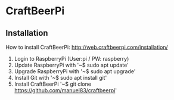 # CraftBeerPi

## Installation
How to install CraftBeerPi: http://web.craftbeerpi.com/installation/

1. Login to RaspberryPi (User:pi / PW: raspberry)
2. Update RaspberryPi with '~$ sudo apt update'
3. Upgrade RaspberryPi with '~$ sudo apt upgrade'
4. Install Git with '~$ sudo apt install git'
5. Install CraftBeerPi '~$ git clone https://github.com/manuel83/craftbeerpi'

